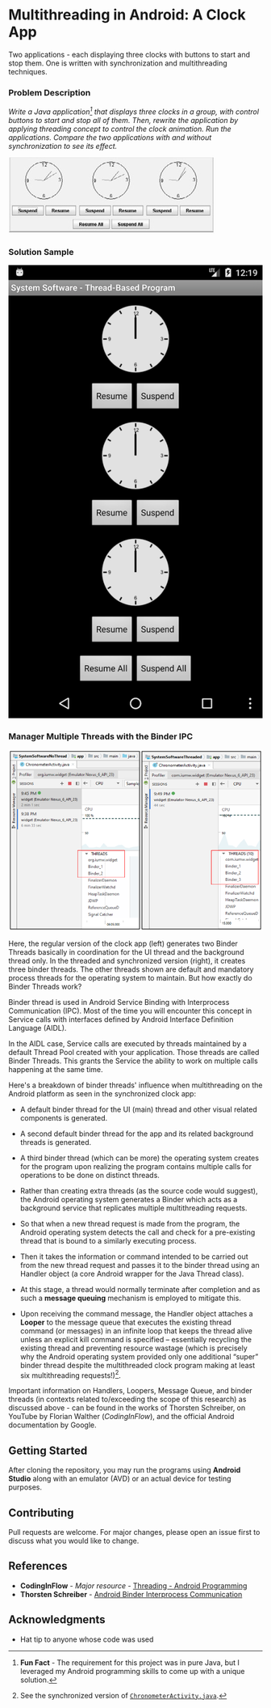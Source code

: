 # Multithreading in Android: A Clock App

Two applications - each displaying three clocks with buttons to start and stop them. One is written with synchronization and multithreading techniques.

### Problem Description

_Write a Java application<span title="Fun Fact">[^1]</span> that displays three clocks in a group, with control buttons to start and stop all of them. Then, rewrite the application by applying threading concept to control the clock animation. Run the applications. Compare the two applications with and without synchronization to see its effect._

![jpg](Screenshots/Picture1.jpg)

### Solution Sample

![png](Screenshots/Picture2.png)

### Manager Multiple Threads with the Binder IPC

![png](Screenshots/SideBySide.png)

Here, the regular version of the clock app (left) generates two Binder Threads basically in coordination for the UI thread and the background thread only. In the threaded and synchronized version (right), it creates three binder threads. The other threads shown are default and mandatory process threads for the operating system to maintain. But how exactly do Binder Threads work?

Binder thread is used in Android Service Binding with Interprocess Communication (IPC). Most of the time you will encounter this concept in Service calls with interfaces defined by Android Interface Definition Language (AIDL).

In the AIDL case, Service calls are executed by threads maintained by a default Thread Pool created with your application. Those threads are called Binder Threads. This grants the Service the ability to work on multiple calls happening at the same time.

Here's a breakdown of binder threads' influence when multithreading on the Android platform as seen in the synchronized clock app:

- A default binder thread for the UI (main) thread and other visual related components is generated.


- A second default binder thread for the app and its related background threads is generated.


- A third binder thread (which can be more) the operating system creates for the program upon realizing the program contains multiple calls for operations to be done on distinct threads.


- Rather than creating extra threads (as the source code would suggest), the Android operating system generates a Binder which acts as a background service that replicates multiple multithreading requests.


- So that when a new thread request is made from the program, the Android operating system detects the call and check for a pre-existing thread that is bound to a similarly executing process.


- Then it takes the information or command intended to be carried out from the new thread request and passes it to the binder thread using an Handler object (a core Android wrapper for the Java Thread class). 


- At this stage, a thread would normally terminate after completion and as such a **message queuing** mechanism is employed to mitigate this.


- Upon receiving the command message, the Handler object attaches a **Looper** to the message queue that executes the existing thread command (or messages) in an infinite loop that keeps the thread alive unless an explicit kill command is specified – essentially recycling the existing thread and preventing resource wastage (which is precisely why the Android operating system provided only one additional “super” binder thread despite the multithreaded clock program making at least six multithreading requests!)[^2].

Important information on Handlers, Loopers, Message Queue, and binder threads (in contexts related to/exceeding the scope of this research) as discussed above - can be found in the works of Thorsten Schreiber, on YouTube by Florian Walther (_CodingInFlow_), and the official Android documentation by Google.


## Getting Started

After cloning the repository, you may run the programs using **Android Studio** along with an emulator (AVD) or an actual device for testing purposes.

## Contributing

Pull requests are welcome. For major changes, please open an issue first to discuss what you would like to change.

## References

* **CodingInFlow** - *Major resource* - [Threading - Android Programming](https://www.youtube.com/playlist?list=PLrnPJCHvNZuD52mtV8NvazNYIyIVPVZRa)
* **Thorsten Schreiber** - [Android Binder Interprocess Communication](https://docplayer.net/18424655-Android-binder-android-interprocess-communication-thorsten-schreiber-first-advisor-juraj-somorovsky-second-advisor-daniel-bussmeyer.html)

## Acknowledgments

* Hat tip to anyone whose code was used

<!-- Footnotes formatted by GitHub to appear here -->

[^1]: **Fun Fact** - The requirement for this project was in pure Java, but I leveraged my Android programming skills to come up with a unique solution.
[^2]: See the synchronized version of [`ChronometerActivity.java`](AndroidClockThread/SystemSoftwareThreaded/app/src/main/java/com/iumw/widget/ChronometerActivity.java).

